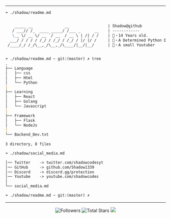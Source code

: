 -----

```
➜ ./shadow/readme.md
```
```md

    _____ __              __                 | Shadow@github
   / ___// /_  ____ _____/ /___ _      __    | ------------
   \__ \/ __ \/ __ `/ __  / __ \ | /| / /    | 📝・14 Years old.
  ___/ / / / / /_/ / /_/ / /_/ / |/ |/ /     | 🐍・A Determined Python Developer
 /____/_/ /_/\__,_/\__,_/\____/|__/|__/      | 🎥・A small Youtuber
 

➜ ./shadow/readme.md ~ git:(master) ✗ tree
.
├── Language
│   ├── css
│   ├── Html
│   └── Python
|
├── Learning
│   ├── React
│   ├── Golang
│   └── Javascript
|
├── Framework
│   ├── Flask
│   └── NodeJs
|
└── Backend_Dev.txt
 
3 directory, 8 files

➜ ./shadow/social_media.md

│── Twitter    -> twitter.com/shadowcodesyt
│── GitHub     -> github.com/Shadow1339
│── Discord    -> discord.gg/protection
│── Youtube    -> youtube.com/shadowcodes
│
└── social_media.md

➜ ./shadow/readme.md ~ git:(master) ✗ 
```

-----

<p align="center">
  <img alt="Followers" src="https://img.shields.io/github/followers/shadowcodesyt?style=social">
  <img alt="Total Stars" src="https://img.shields.io/github/stars/shadowcodesyt?style=social">
  <img src="https://komarev.com/ghpvc/?username=shadowcodesyt&color=blue">
</p>

